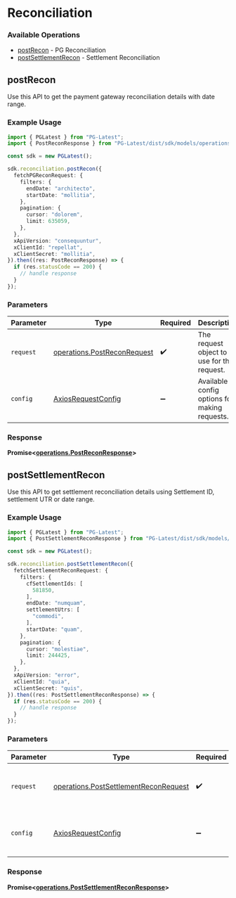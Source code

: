 # Reconciliation

### Available Operations

* [postRecon](#postrecon) - PG Reconciliation
* [postSettlementRecon](#postsettlementrecon) - Settlement Reconciliation

## postRecon

Use this API to get the payment gateway reconciliation details with date range.

### Example Usage

```typescript
import { PGLatest } from "PG-Latest";
import { PostReconResponse } from "PG-Latest/dist/sdk/models/operations";

const sdk = new PGLatest();

sdk.reconciliation.postRecon({
  fetchPGReconRequest: {
    filters: {
      endDate: "architecto",
      startDate: "mollitia",
    },
    pagination: {
      cursor: "dolorem",
      limit: 635059,
    },
  },
  xApiVersion: "consequuntur",
  xClientId: "repellat",
  xClientSecret: "mollitia",
}).then((res: PostReconResponse) => {
  if (res.statusCode == 200) {
    // handle response
  }
});
```

### Parameters

| Parameter                                                                  | Type                                                                       | Required                                                                   | Description                                                                |
| -------------------------------------------------------------------------- | -------------------------------------------------------------------------- | -------------------------------------------------------------------------- | -------------------------------------------------------------------------- |
| `request`                                                                  | [operations.PostReconRequest](../../models/operations/postreconrequest.md) | :heavy_check_mark:                                                         | The request object to use for the request.                                 |
| `config`                                                                   | [AxiosRequestConfig](https://axios-http.com/docs/req_config)               | :heavy_minus_sign:                                                         | Available config options for making requests.                              |


### Response

**Promise<[operations.PostReconResponse](../../models/operations/postreconresponse.md)>**


## postSettlementRecon

Use this API to get settlement reconciliation details using Settlement ID, settlement UTR or date range.

### Example Usage

```typescript
import { PGLatest } from "PG-Latest";
import { PostSettlementReconResponse } from "PG-Latest/dist/sdk/models/operations";

const sdk = new PGLatest();

sdk.reconciliation.postSettlementRecon({
  fetchSettlementReconRequest: {
    filters: {
      cfSettlementIds: [
        581850,
      ],
      endDate: "numquam",
      settlementUtrs: [
        "commodi",
      ],
      startDate: "quam",
    },
    pagination: {
      cursor: "molestiae",
      limit: 244425,
    },
  },
  xApiVersion: "error",
  xClientId: "quia",
  xClientSecret: "quis",
}).then((res: PostSettlementReconResponse) => {
  if (res.statusCode == 200) {
    // handle response
  }
});
```

### Parameters

| Parameter                                                                                      | Type                                                                                           | Required                                                                                       | Description                                                                                    |
| ---------------------------------------------------------------------------------------------- | ---------------------------------------------------------------------------------------------- | ---------------------------------------------------------------------------------------------- | ---------------------------------------------------------------------------------------------- |
| `request`                                                                                      | [operations.PostSettlementReconRequest](../../models/operations/postsettlementreconrequest.md) | :heavy_check_mark:                                                                             | The request object to use for the request.                                                     |
| `config`                                                                                       | [AxiosRequestConfig](https://axios-http.com/docs/req_config)                                   | :heavy_minus_sign:                                                                             | Available config options for making requests.                                                  |


### Response

**Promise<[operations.PostSettlementReconResponse](../../models/operations/postsettlementreconresponse.md)>**

